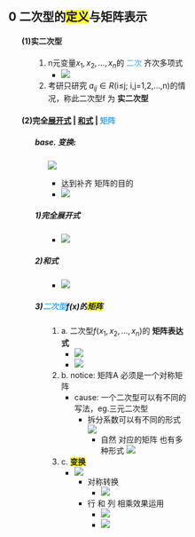 <div style="float: left; width: 64%; padding: 1%;">

## **0 二次型的<span style="background-color:#ffff26;">定义</span>与矩阵表示**

<ul>

#### **(1)实二次型**

<ul>

1.  n元变量$x_1,x_2,…,x_n$​​​​​​​​​​​​​的<span style="color:#3da8f5;"> 二次</span> 齐次多项式
    - ![](https://api2.mubu.com/v3/document_image/ece79ef4-12df-4bab-a250-9b80ac582ead-15201174.jpg)
2.  考研只研究 $a_{ij}\in R$​​​​​​​​​​​  (i≤j; i,j=1,2,…,n)的情况，称此二次型f 为 **实二次型**

</ul>

#### **(2)完全<u>展开式</u> | <u>和式</u> | <span style="color:#3da8f5;">矩阵</span>**

<ul>

##### **base. 变换:**

<ul>

![](https://api2.mubu.com/v3/document_image/4b8064d1-3dd5-403b-bb2f-621fbe004edf-15201174.jpg)
- 达到补齐 矩阵的目的
- ![](https://api2.mubu.com/v3/document_image/0dacdef9-3d2a-487a-953e-1212c596cd5e-15201174.jpg)

</ul>

##### **1)完全展开式**

<ul>

- ![](https://api2.mubu.com/v3/document_image/db9b430a-6233-4d24-9f3c-0bb93daca53a-15201174.jpg)

</ul>

##### **2)和式**

<ul>

- ![](https://api2.mubu.com/v3/document_image/c8fdb1f8-1b27-4193-a355-92e04e3dcfe6-15201174.jpg)

</ul>

##### **3)<span style="color:#3da8f5;">二次型</span>f(x)的<span style="background-color:#ffff26;">矩阵</span>**

<ul>

1.  a. 二次型$f(x_1,x_2,…,x_n)$​​​​​​​​​​​​​​​​ 的 **矩阵表达式**
    - ![](https://api2.mubu.com/v3/document_image/57cb18ec-cc02-4678-9c06-5b21194143c2-15201174.jpg)
    - ![](https://api2.mubu.com/v3/document_image/78ee20da-4721-4ce9-bf55-63aef151d025-15201174.jpg)
2.  b. notice: 矩阵A 必须是一个对称矩阵
    - cause: 一个二次型可以有不同的写法，eg.三元二次型
        - 拆分系数可以有不同的形式
            ![](https://api2.mubu.com/v3/document_image/879c46ff-b5ce-41d4-8342-f9b8476c5536-15201174.jpg)
            - 自然 对应的矩阵 也有多种形式
                ![](https://api2.mubu.com/v3/document_image/690d804e-3f52-40b4-a96d-c600e1ec96f5-15201174.jpg)
3.  c. <span style="background-color:#ffff26;">**变换**</span>
    - ![](https://api2.mubu.com/v3/document_image/57763fec-5f93-46f3-afb6-6fa9feb07d0d-15201174.jpg)
        - 对称转换
            - ![](https://api2.mubu.com/v3/document_image/e2629c09-ac34-42d7-945e-62b9a0792ec5-15201174.jpg)
        - 行 和 列 相乘效果运用
            - ![](https://api2.mubu.com/v3/document_image/0418fe6f-7606-4299-81a3-6dd502e85a47-15201174.jpg)
            - ![](https://api2.mubu.com/v3/document_image/8c070dc2-b929-4885-8f7c-7e7764052b5b-15201174.jpg)

</ul>

</ul>
</div>
<div style="float: right; width: 26%; padding: 1%;">

</div>
<div style="clear: both;"></div>
